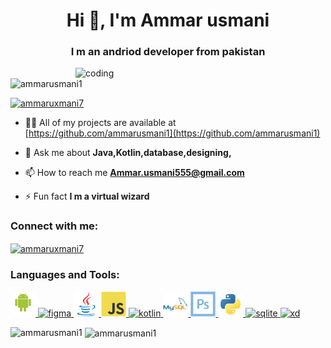 <h1 align="center">Hi 👋, I'm Ammar usmani</h1>
<h3 align="center">I m an andriod developer from pakistan</h3>
<image align="right"alt="coding"width="400"src="https://user-images.githubusercontent.com/69011963/137184767-79a13ec7-1bb3-4341-a6da-3a149c9c159a.gif"


<p align="left"> <img src="https://komarev.com/ghpvc/?username=ammarusmani1&label=Profile%20views&color=0e75b6&style=flat" alt="ammarusmani1" /> </p>

<p align="left"> <a href="https://twitter.com/ammaruxmani7" target="blank"><img src="https://img.shields.io/twitter/follow/ammaruxmani7?logo=twitter&style=for-the-badge" alt="ammaruxmani7" /></a> </p>

- 👨‍💻 All of my projects are available at [https://github.com/ammarusmani1](https://github.com/ammarusmani1)

- 💬 Ask me about **Java,Kotlin,database,designing,**

- 📫 How to reach me **Ammar.usmani555@gmail.com**

- ⚡ Fun fact **I m a virtual wizard**

<h3 align="left">Connect with me:</h3>
<p align="left">
<a href="https://twitter.com/ammaruxmani7" target="blank"><img align="center" src="https://raw.githubusercontent.com/rahuldkjain/github-profile-readme-generator/master/src/images/icons/Social/twitter.svg" alt="ammaruxmani7" height="30" width="40" /></a>
</p>

<h3 align="left">Languages and Tools:</h3>
<p align="left"> <a href="https://developer.android.com" target="_blank" rel="noreferrer"> <img src="https://raw.githubusercontent.com/devicons/devicon/master/icons/android/android-original-wordmark.svg" alt="android" width="40" height="40"/> </a> <a href="https://www.figma.com/" target="_blank" rel="noreferrer"> <img src="https://www.vectorlogo.zone/logos/figma/figma-icon.svg" alt="figma" width="40" height="40"/> </a> <a href="https://www.java.com" target="_blank" rel="noreferrer"> <img src="https://raw.githubusercontent.com/devicons/devicon/master/icons/java/java-original.svg" alt="java" width="40" height="40"/> </a> <a href="https://developer.mozilla.org/en-US/docs/Web/JavaScript" target="_blank" rel="noreferrer"> <img src="https://raw.githubusercontent.com/devicons/devicon/master/icons/javascript/javascript-original.svg" alt="javascript" width="40" height="40"/> </a> <a href="https://kotlinlang.org" target="_blank" rel="noreferrer"> <img src="https://www.vectorlogo.zone/logos/kotlinlang/kotlinlang-icon.svg" alt="kotlin" width="40" height="40"/> </a> <a href="https://www.mysql.com/" target="_blank" rel="noreferrer"> <img src="https://raw.githubusercontent.com/devicons/devicon/master/icons/mysql/mysql-original-wordmark.svg" alt="mysql" width="40" height="40"/> </a> <a href="https://www.photoshop.com/en" target="_blank" rel="noreferrer"> <img src="https://raw.githubusercontent.com/devicons/devicon/master/icons/photoshop/photoshop-line.svg" alt="photoshop" width="40" height="40"/> </a> <a href="https://www.python.org" target="_blank" rel="noreferrer"> <img src="https://raw.githubusercontent.com/devicons/devicon/master/icons/python/python-original.svg" alt="python" width="40" height="40"/> </a> <a href="https://www.sqlite.org/" target="_blank" rel="noreferrer"> <img src="https://www.vectorlogo.zone/logos/sqlite/sqlite-icon.svg" alt="sqlite" width="40" height="40"/> </a> <a href="https://www.adobe.com/products/xd.html" target="_blank" rel="noreferrer"> <img src="https://cdn.worldvectorlogo.com/logos/adobe-xd.svg" alt="xd" width="40" height="40"/> </a> </p>

<p><img align="left" src="https://github-readme-stats.vercel.app/api/top-langs?username=ammarusmani1&show_icons=true&locale=en&layout=compact" alt="ammarusmani1" /></p>

<p>&nbsp;<img align="center" src="https://github-readme-stats.vercel.app/api?username=ammarusmani1&show_icons=true&locale=en" alt="ammarusmani1" /></p>
